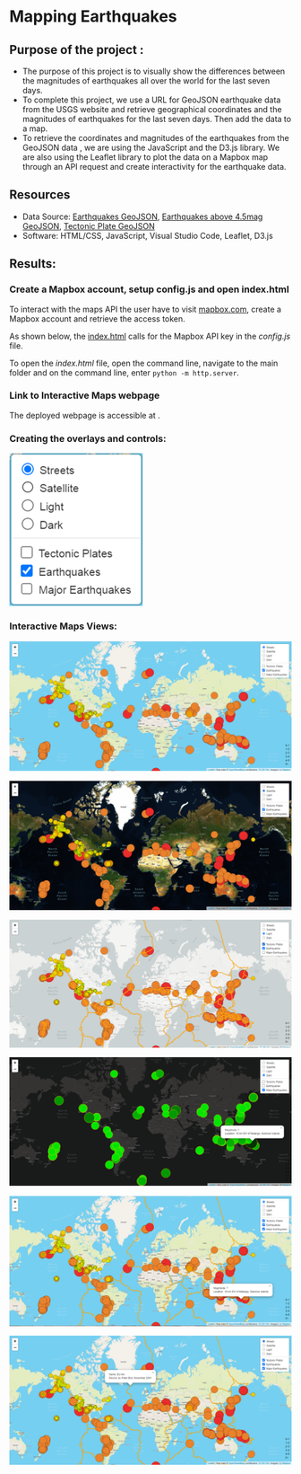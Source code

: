 # Mapping Earthquakes

## Purpose of the project :
* The purpose of this project is to visually show the differences between the magnitudes of earthquakes all over the world for the last seven days. 
* To complete this project, we use a URL for GeoJSON earthquake data from the USGS website and retrieve geographical coordinates and the magnitudes of earthquakes for the last seven days. Then add the data to a map.
* To retrieve the coordinates and magnitudes of the earthquakes from the GeoJSON data , we are using the JavaScript and the D3.js library. We are also using the Leaflet library to plot the data on a Mapbox map through an API request and create interactivity for the earthquake data.

## Resources
- Data Source: [Earthquakes GeoJSON](https://earthquake.usgs.gov/earthquakes/feed/v1.0/summary/all_week.geojson), [Earthquakes above 4.5mag GeoJSON](https://earthquake.usgs.gov/earthquakes/feed/v1.0/summary/4.5_week.geojson), [Tectonic Plate GeoJSON](https://raw.githubusercontent.com/fraxen/tectonicplates/master/GeoJSON/PB2002_boundaries.json)
- Software: HTML/CSS, JavaScript, Visual Studio Code, Leaflet, D3.js

## Results:

### Create a Mapbox account, setup config.js and open index.html

To interact with the maps API the user have to visit [mapbox.com](https://www.mapbox.com/), create a Mapbox account and retrieve the access token.

As shown below, the [index.html]() calls for the Mapbox API key in the *config.js* file. 

To open the *index.html* file, open the command line, navigate to the main folder and on the command line, enter `python -m http.server`.

### Link to Interactive Maps webpage
The deployed webpage is accessible at []().

### Creating the overlays and controls:

![Layers](https://github.com/miralchangela/Mapping_Earthquakes/blob/main/static/images/layers.png)

### Interactive Maps Views:

![Street Earthquake](https://github.com/miralchangela/Mapping_Earthquakes/blob/main/static/images/street_eq_map.png)

![Satellite Earthquake](https://github.com/miralchangela/Mapping_Earthquakes/blob/main/static/images/satellite_eq_map.png)

![Light Earthquake](https://github.com/miralchangela/Mapping_Earthquakes/blob/main/static/images/light_ed_tectonicplate.png)

![Dark Majoreq](https://github.com/miralchangela/Mapping_Earthquakes/blob/main/static/images/dark_majoreq.png)

![Street with all overlay](https://github.com/miralchangela/Mapping_Earthquakes/blob/main/static/images/streets_all.png)

![streets with popup](https://github.com/miralchangela/Mapping_Earthquakes/blob/main/static/images/streets_all_tectonicplates_popup.png)

![]()




